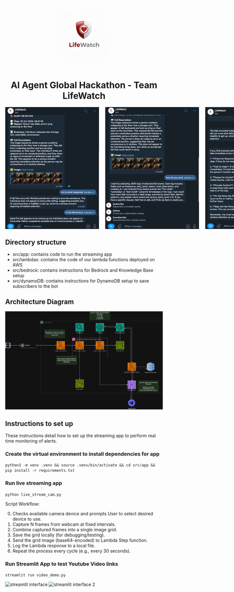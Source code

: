 <p align="center">
  <img src="imgs/lifewatchlogo.jpg" alt="lifewatch_logo" width="200">
</p>

<h1 align="center"><strong>AI Agent Global Hackathon - Team LifeWatch</strong></h1>

<p align="center">
<div style="display: flex; gap: 20px;">
    <img src="imgs/serious_fall.png" alt="bot_interface1" width="300">
    <img src="imgs/how_to_work.png" alt="got_interface2" width="300">
    <img src="imgs/whattodo.png" alt="whattodo" width="300">
    <img src="imgs/otherfalls.png" alt="otherfalls" width="300">
</div>
</p>

## Directory structure

- src/app: contains code to run the streaming app
- src/lambdas: contains the code of our lambda functions deployed on AWS
- src/bedrock: contains instructions for Bedrock and Knowledge Base setup
- src/dynamoDB: contains instructions for DynamoDB setup to save subscribers to the bot

## Architecture Diagram
![got_interface2](imgs/final_archi.png)

## Instructions to set up

These instructions detail how to set up the streaming app to perform real time monitoring of alerts. 

### Create the virtual environment to install dependencies for app

```python3 -m venv .venv && source .venv/bin/activate && cd src/app && pip install -r requirements.txt```

### Run live streaming app
```python live_stream_cam.py```

Script Workflow:

0. Checks available camera device and prompts User to select desired device to use. 
1. Capture N frames from webcam at fixed intervals.
2. Combine captured frames into a single image grid.
3. Save the grid locally (for debugging/testing).
4. Send the grid image (base64-encoded) to Lambda Step function.
5. Log the Lambda response to a local file.
6. Repeat the process every cycle (e.g., every 30 seconds).

### Run Streamlit App to test Youtube Video links

``` streamlit run video_demo.py ```

![streamlit interface](imgs/image.png)
![streamlit interface 2](imgs/image-1.png)